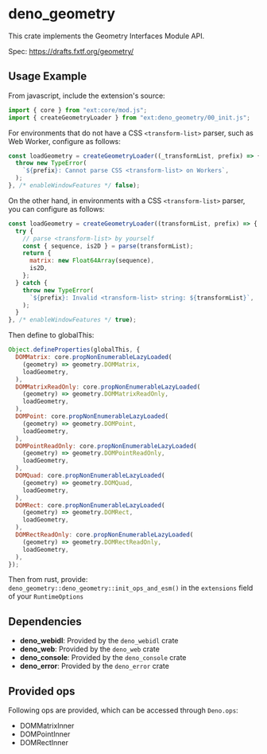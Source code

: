 # deno_geometry

This crate implements the Geometry Interfaces Module API.

Spec: https://drafts.fxtf.org/geometry/

## Usage Example

From javascript, include the extension's source:

```javascript
import { core } from "ext:core/mod.js";
import { createGeometryLoader } from "ext:deno_geometry/00_init.js";
```

For environments that do not have a CSS `<transform-list>` parser, such as Web
Worker, configure as follows:

```javascript
const loadGeometry = createGeometryLoader((_transformList, prefix) => {
  throw new TypeError(
    `${prefix}: Cannot parse CSS <transform-list> on Workers`,
  );
}, /* enableWindowFeatures */ false);
```

On the other hand, in environments with a CSS `<transform-list>` parser, you can
configure as follows:

```javascript
const loadGeometry = createGeometryLoader((transformList, prefix) => {
  try {
    // parse <transform-list> by yourself
    const { sequence, is2D } = parse(transformList);
    return {
      matrix: new Float64Array(sequence),
      is2D,
    };
  } catch {
    throw new TypeError(
      `${prefix}: Invalid <transform-list> string: ${transformList}`,
    );
  }
}, /* enableWindowFeatures */ true);
```

Then define to globalThis:

```javascript
Object.defineProperties(globalThis, {
  DOMMatrix: core.propNonEnumerableLazyLoaded(
    (geometry) => geometry.DOMMatrix,
    loadGeometry,
  ),
  DOMMatrixReadOnly: core.propNonEnumerableLazyLoaded(
    (geometry) => geometry.DOMMatrixReadOnly,
    loadGeometry,
  ),
  DOMPoint: core.propNonEnumerableLazyLoaded(
    (geometry) => geometry.DOMPoint,
    loadGeometry,
  ),
  DOMPointReadOnly: core.propNonEnumerableLazyLoaded(
    (geometry) => geometry.DOMPointReadOnly,
    loadGeometry,
  ),
  DOMQuad: core.propNonEnumerableLazyLoaded(
    (geometry) => geometry.DOMQuad,
    loadGeometry,
  ),
  DOMRect: core.propNonEnumerableLazyLoaded(
    (geometry) => geometry.DOMRect,
    loadGeometry,
  ),
  DOMRectReadOnly: core.propNonEnumerableLazyLoaded(
    (geometry) => geometry.DOMRectReadOnly,
    loadGeometry,
  ),
});
```

Then from rust, provide: `deno_geometry::deno_geometry::init_ops_and_esm()` in
the `extensions` field of your `RuntimeOptions`

## Dependencies

- **deno_webidl**: Provided by the `deno_webidl` crate
- **deno_web**: Provided by the `deno_web` crate
- **deno_console**: Provided by the `deno_console` crate
- **deno_error**: Provided by the `deno_error` crate

## Provided ops

Following ops are provided, which can be accessed through `Deno.ops`:

- DOMMatrixInner
- DOMPointInner
- DOMRectInner
